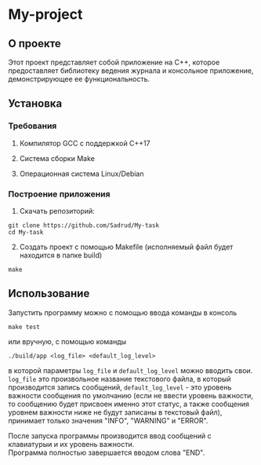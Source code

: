 # My-project
<h2> О проекте </h2>
Этот проект представляет собой приложение на C++, которое предоставляет библиотеку ведения журнала и консольное приложение, демонстрирующее ее функциональность. 

<h2> Установка </h2>
<h3> Требования </h3>

1.  Компилятор GCC с поддержкой C++17<br/>

2.  Система сборки Make<br/>

3.  Операционная система Linux/Debian

<h3>  Построение приложения </h3>

1. Скачать репозиторий:

```git clone https://github.com/Sadrud/My-task```<br/>
```cd My-task```

2. Создать проект с помощью Makefile (исполняемый файл будет находится в папке build)

```make```


<h2> Использование </h2>

Запустить программу можно с помощью ввода команды в консоль

```make test```

или вручную, с помощью команды

```./build/app <log_file> <default_log_level>```

в которой параметры ```log_file``` и ```default_log_level``` можно вводить свои. ```log_file``` это произвольное название текстового файла, в который производится запись сообщений, ```default_log_level``` - это уровень важности сообщения по умолчанию (если не ввести уровень важности, то сообщению будет присвоен именно этот статус, а также сообщения уровнем важности ниже не будут записаны в текстовый файл), принимает только значения "INFO", "WARNING" и "ERROR".<br/>

После запуска программы производится ввод сообщений с клавиатурыи и их уровень важности.<br/>
Программа полностью завершается вводом слова "END".
